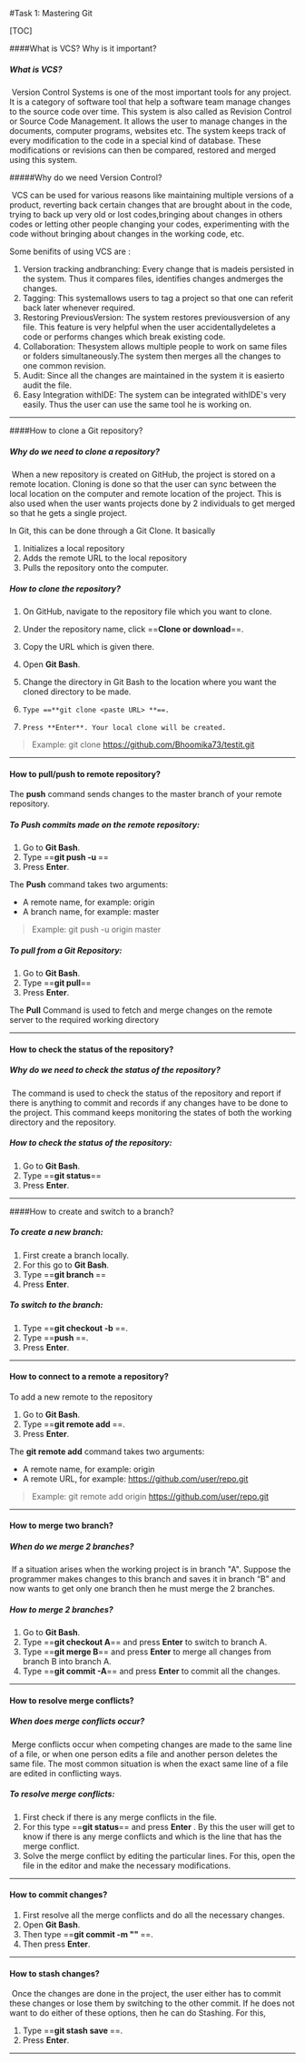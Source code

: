 #Task 1: Mastering Git

[TOC]

####What is VCS? Why is it important?

##### What is VCS?

​	Version Control Systems is one of the most important tools for any project. It is a category of software tool that help a software team manage changes to the source code over time. This system is also called as Revision Control or Source Code Management. It allows the user to manage changes in the documents, computer programs, websites etc.  The system keeps track of every modification to the code  in a special kind of database. These modifications or revisions can then be compared, restored and merged using this system.

#####Why do we need Version Control?

​	VCS can be used for various reasons like maintaining multiple versions of a product, reverting back certain changes that are brought about in the code, trying to back up very old or lost codes,bringing about changes in others codes or letting other people changing your codes, experimenting with the code without bringing about changes in  the working code, etc.

Some benifits of using VCS are :

1. Version tracking andbranching: Every change that is madeis persisted in the system. Thus it compares files, identifies changes andmerges the changes.
2. Tagging: This systemallows users to tag a project so that one can referit back later whenever required.
3. Restoring PreviousVersion: The system restores previousversion of any file. This feature is very helpful when the user accidentallydeletes a code or performs changes which break existing code.
4. Collaboration: Thesystem allows multiple people to work on same files or folders simultaneously.The system then merges all the changes to one common revision.
5. Audit: Since all the changes are maintained in the system it is easierto audit the file.
6. Easy Integration withIDE: The system can be integrated withIDE's very easily. Thus the user can use the same tool he is working on.  

***

####How to clone a Git repository?

##### Why do we need to clone a repository?

​	When a new repository is created on GitHub, the project is stored on a  remote location. Cloning is done so that the user can sync between the local location on the computer and remote location of the project. This is also used when the user wants projects done by 2 individuals to get merged so that he gets a single project.

In Git, this can be done through a Git Clone. It basically

1. Initializes a local repository
2. Adds the remote URL to the local repository
3. Pulls the repository onto the computer.

##### How to clone the repository?

1. On GitHub, navigate to the repository file which you want to clone. 
2. Under the repository name, click ==**Clone or download**==.
3. Copy the URL which is given there. 
4. Open **Git Bash**.
5. Change the directory in Git Bash to the location where you want the cloned directory to be made.

6.     Type ==**git clone <paste URL> **==.


7.     Press **Enter**. Your local clone will be created.

> Example: git clone https://github.com/Bhoomika73/testit.git

***

#### How to pull/push to remote repository?

The **push** command sends changes to the master branch of your remote repository.

##### To Push commits made on the remote repository:

1. Go to **Git Bash**.
2. Type ==**git push -u <remote> <branch>**==
3. Press **Enter**.

The  **Push** command takes two arguments:

- A remote name,     for example: origin
- A branch name,     for example: master

> Example: git push -u origin master

##### To pull from a Git Repository:

1. Go to **Git Bash**.
2. Type ==**git pull**==
3. Press **Enter**.

The **Pull** Command is used to fetch and merge changes on the remote server to the required working directory

***

#### How to check the status of the repository?

##### Why do we need to check the status of the repository?

​	The command is used to check the status of the repository and report if there is anything to commit and records if any changes have to be done to the project. This command keeps monitoring the states of both the working directory and the repository. 

##### How to check the status of the repository:

1. Go to **Git Bash**.
2. Type ==**git status**==
3. Press **Enter**. 

***

####How to create and switch to a branch?

##### To create a new branch:

1. First create a branch locally.
2. For this go to **Git Bash**.
3. Type ==**git branch <branch name>**== 
4. Press **Enter**.

##### To switch to the branch:

1. Type ==**git checkout -b <branch-name>**==.
2. Type ==**push <remote> <branch-name>**==.
3. Press **Enter**.

***

#### How to connect to a remote a repository?

To add a new remote to the repository 

1. Go to **Git Bash**.
2. Type ==**git remote add <remote name><remote URL>**==.
3. Press **Enter**.

The **git remote add** command takes two arguments:

- A remote name, for example: origin
- A remote URL, for example: https://github.com/user/repo.git

>Example: git remote add origin https://github.com/user/repo.git

***

#### How to merge two branch?

##### When do we merge 2 branches?

​	If a situation arises when the working project is in branch "A". Suppose the programmer makes changes to this branch and saves it in branch “B” and now wants to get only one branch then he must merge the 2 branches.

##### How to merge 2 branches?

1. Go to **Git Bash**.
2. Type ==**git checkout A**== and press **Enter** to switch to branch A.
3. Type ==**git merge B**== and press **Enter** to merge all changes from branch B into branch A.
4. Type ==**git commit -A**== and press **Enter** to commit all the changes.

***

#### How to resolve merge conflicts?

##### When does merge conflicts occur?

​	Merge conflicts occur when competing changes are made to the same line of a file, or when one person edits a file and another person deletes the same file. The most common situation is when the exact same line of a file are edited in conflicting ways.

##### To resolve merge conflicts:

1. First check if there is any merge conflicts in the file. 
2. For this type ==**git status**== and press **Enter** . By this the user will get to know if there is any merge conflicts and which is the line that has the merge conflict.
3. Solve the merge conflict by editing the particular lines. For this, open the file in the editor and make the necessary modifications.

***

#### How to commit changes?

1. First resolve all the merge conflicts and do all the necessary changes.
2. Open **Git Bash**.
3. Then type ==**git commit -m "<comment>" <file name>**==.
4. Then press **Enter**.

***

#### How to stash changes?

​	Once the changes are done in the project, the user either has to commit these changes or lose them by switching to the other commit. If he does not want to do either of these options, then he can do Stashing. For this,

1. Type ==**git stash save <filename>**==.
2. Press **Enter**.

***

